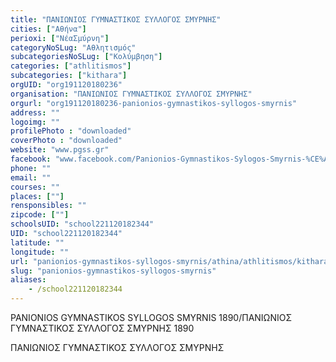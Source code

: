 ```yaml
---
title: "ΠΑΝΙΩΝΙΟΣ ΓΥΜΝΑΣΤΙΚΟΣ ΣΥΛΛΟΓΟΣ ΣΜΥΡΝΗΣ"
cities: ["Αθήνα"]
perioxi: ["ΝέαΣμύρνη"]
categoryNoSLug: "Αθλητισμός"
subcategoriesNoSLug: ["Κολύμβηση"]
categories: ["athlitismos"]
subcategories: ["kithara"]
orgUID: "org191120180236"
organisation: "ΠΑΝΙΩΝΙΟΣ ΓΥΜΝΑΣΤΙΚΟΣ ΣΥΛΛΟΓΟΣ ΣΜΥΡΝΗΣ"
orgurl: "org191120180236-panionios-gymnastikos-syllogos-smyrnis"
address: ""
logoimg: ""
profilePhoto : "downloaded"
coverPhoto : "downloaded"
website: "www.pgss.gr"
facebook: "www.facebook.com/Panionios-Gymnastikos-Sylogos-Smyrnis-%CE%A0%CE%B1%CE%BD%CE%B9%CF%8E%CE%BD%CE%B9%CE%BF%CF%82-%CE%93%CE%A3%CE%A3-9329473790/"
phone: ""
email: ""
courses: ""
places: [""]
rensponsibles: ""
zipcode: [""]
schoolsUID: "school221120182344"
UID: "school221120182344"
latitude: ""
longitude: ""
url: "panionios-gymnastikos-syllogos-smyrnis/athina/athlitismos/kithara"
slug: "panionios-gymnastikos-syllogos-smyrnis"
aliases:
    - /school221120182344
---
```



PANIONIOS GYMNASTIKOS SYLLOGOS SMYRNIS 1890/ΠΑΝΙΩΝΙΟΣ ΓΥΜΝΑΣΤΙΚΟΣ ΣΥΛΛΟΓΟΣ ΣΜΥΡΝΗΣ 1890

ΠΑΝΙΩΝΙΟΣ ΓΥΜΝΑΣΤΙΚΟΣ ΣΥΛΛΟΓΟΣ ΣΜΥΡΝΗΣ